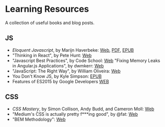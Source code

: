# Learning Resources
A collection of useful books and blog posts.

## JS
- _Eloquent Javascript_, by Marijn Haverbeke: [Web](http://eloquentjavascript.net/), [PDF](http://eloquentjavascript.net/Eloquent_JavaScript.pdf), [EPUB](http://eloquentjavascript.net/Eloquent_JavaScript.epub)
- "Thinking in React", by Pete Hunt: [Web](http://facebook.github.io/react/docs/thinking-in-react.html)
- "Javascript Best Practices", by Code School: [Web](https://www.codeschool.com/courses/javascript-best-practices)
"Fixing Memory Leaks in Angular.js Applications", by dwmkerr: [Web](http://www.dwmkerr.com/fixing-memory-leaks-in-angularjs-applications/)
- "JavaScript: The Right Way", by William Oliveira: [Web](http://jstherightway.org/)
- You Don't Know JS, by Kyle Simpson: [EPUB](https://github.com/getify/You-Dont-Know-JS)
- Features of ES2015 by Google Developers [WEB](https://developers.google.com/web/shows/ttt/series-2/es2015) 

## CSS
- _CSS Mastery_, by Simon Collison, Andy Budd, and Cameron Moll: [Web](http://www.amazon.com/gp/product/1430223979/ref=as_li_ss_tl?ie=UTF8&tag=css-tricks-20&linkCode=as2&camp=1789&creative=390957&creativeASIN=1430223979)
- "Medium's CSS is actually pretty f***ing good", by @fat: [Web](https://medium.com/@fat/mediums-css-is-actually-pretty-fucking-good-b8e2a6c78b06)
- "BEM Methodology": [Web](https://en.bem.info/method/)
